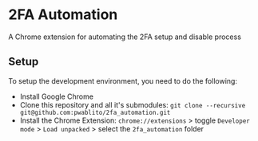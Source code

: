 # 2FA Automation

A Chrome extension for automating the 2FA setup and disable process

## Setup

To setup the development environment, you need to do the following:
- Install Google Chrome
- Clone this repository and all it's submodules: `git clone --recursive git@github.com:pwablito/2fa_automation.git`
- Install the Chrome Extension: `chrome://extensions` > toggle `Developer mode` > `Load unpacked` > select the `2fa_automation` folder
